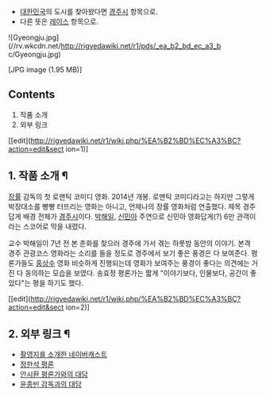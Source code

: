   * [대한민국](%EB%8C%80%ED%95%9C%EB%AF%BC%EA%B5%AD.md)의 도시를 찾아왔다면 [경주시](%EA%B2%BD%EC%A3%BC%EC%8B%9C.md) 항목으로.
  * 다른 뜻은 [레이스](%EB%A0%88%EC%9D%B4%EC%8A%A4.md) 항목으로.  

![Gyeongju.jpg](//rv.wkcdn.net/http://rigvedawiki.net/r1/pds/_ea_b2_bd_ec_a3_b
c/Gyeongju.jpg)

[JPG image (1.95 MB)]

## Contents

    

1. 작품 소개 
2. 외부 링크 

[[edit](http://rigvedawiki.net/r1/wiki.php/%EA%B2%BD%EC%A3%BC?action=edit&sect
ion=1)]

## 1. 작품 소개 ¶

[장률](%EC%9E%A5%EB%A5%A0.md) 감독의 첫 로맨틱 코미디 영화. 2014년 개봉. 로맨틱 코미디라고는 하지만 그렇게
박장대소를 빵빵 터뜨리는 영화는 아니고, 언제나의 장률 영화처럼 연출했다. 제목 경주답게 배경 전체가
[경주시](%EA%B2%BD%EC%A3%BC%EC%8B%9C.md)이다.
[박해일](%EB%B0%95%ED%95%B4%EC%9D%BC.md),
[신민아](%EC%8B%A0%EB%AF%BC%EC%95%84.md) 주연으로 신민아 영화답게(?) 6만 관객이라는 스코어로 막을
내렸다.

  

교수 박해일이 7년 전 본 춘화를 찾으러 경주에 가서 겪는 하룻밤 동안의 이야기. 본격 경주 관광코스 영화라는 소리를 들을 정도로 경주에서
보기 좋은 풍경은 다 보여준다. 평론가들도 [홍상수](%ED%99%8D%EC%83%81%EC%88%98.md) 영화 비슷하게 진행되는데
영화가 보여주는 풍경이 좋다는 의견에는 거진 다 동의하는 모습을 보였다. 송효정 평론가는 짧게 "이야기보다, 인물보다, 공간이 좋았다"는
평을 하기도 했다.

  

[[edit](http://rigvedawiki.net/r1/wiki.php/%EA%B2%BD%EC%A3%BC?action=edit&sect
ion=2)]

## 2. 외부 링크 ¶

  * [촬영지를 소개한 네이버캐스트](http://navercast.naver.com/contents.nhn?rid=172&contents_id=66237)
  * [정한석 평론](http://www.cine21.com/news/view/mag_id/77389)
  * [안시환 평론가와의 대담](http://www.cine21.com/news/view/mag_id/77168)
  * [윤종빈 감독과의 대담](http://www.cine21.com/news/view/mag_id/77169)

